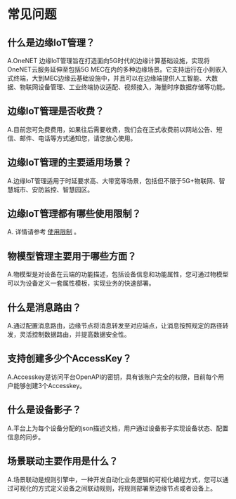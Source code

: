 # 常见问题

## **什么是边缘IoT管理？**

A.OneNET 边缘IoT管理旨在打造面向5G时代的边缘计算基础设施，实现将OneNET云服务延伸至包括5G MEC在内的多种边缘场景。它支持运行在小到嵌入式终端，大到MEC边缘云基础设施中，并且可以在边缘端提供人工智能、大数据、物联网设备管理、工业终端协议适配、视频接入，海量时序数据存储等功能。

## **边缘IoT管理是否收费？**

A.目前您可免费费用，如果往后需要收费，我们会在正式收费前以网站公告、短信、邮件、电话等方式通知您，请您放心使用。

## **边缘IoT管理的主要适用场景？**

A.边缘IoT管理适用于时延要求高、大带宽等场景，包括但不限于5G+物联网、智慧城市、安防监控、智慧园区。

## **边缘IoT管理都有哪些使用限制？**

A. 详情请参考 [使用限制](https://open.iot.10086.cn/doc/oes/book/introduction/restrictions.html) 。

## **物模型管理主要用于哪些方面？**

A.物模型是对设备在云端的功能描述，包括设备信息和功能属性，您可通过物模型可以为设备定义一套属性模板，实现业务的快速部署。

## **什么是消息路由？**

A.通过配置消息路由，边缘节点将消息转发至对应端点，让消息按照规定的路径转发，灵活控制数据路由，并提高数据安全性。

## **支持创建多少个AccessKey？**

A.Accesskey是访问平台OpenAPI的密钥，具有该账户完全的权限，目前每个用户能够创建3个Accesskey。

## **什么是设备影子？**

A.平台上为每个设备分配的json描述文档，用户通过设备影子实现设备状态、配置信息的同步。

## **场景联动主要作用是什么？**

A.场景联动是规则引擎中，一种开发自动化业务逻辑的可视化编程方式，您可以通过可视化的方式定义设备之间联动规则，将规则部署至边缘节点或者设备上。

